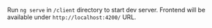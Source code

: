 
Run `ng serve` in `/client` directory to start dev server.
Frontend will be available under `http://localhost:4200/` URL.
